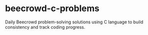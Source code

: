 # beecrowd-c-problems
Daily Beecrowd problem-solving solutions using C language to build consistency and track coding progress.
